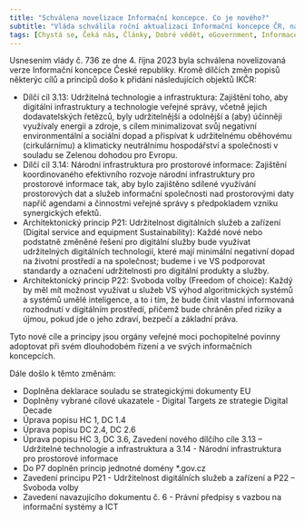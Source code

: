 ```yaml
---
title: "Schválena novelizace Informační koncepce. Co je nového?"
subtitle: "Vláda schválila roční aktualizaci Informační koncepce ČR, na kterou se budou muset všichni adaptovat. Letos méně změn, přesto je dobré je znát."
tags: [Chystá se, Čeká nás, Články, Dobré vědět, eGovernment, Informace, IKČR, Nepřehlédněte, Nová legislativa, Připravte se, Rozbory, Řízení EG, Zdroje znalostí]
---
```


Usnesením vlády č. 736 ze dne 4. října 2023 byla schválena novelizovaná verze Informační koncepce České republiky. Kromě dílčích změn popisů některýc cílů a principů došo k přidání následujících objektů IKČR:



* Dílčí cíl 3.13: Udržitelná technologie a infrastruktura: Zajištění toho, aby digitální infrastruktury a technologie veřejné správy, včetně jejich dodavatelských řetězců, byly udržitelnější a odolnější a (aby) účinněji využívaly energii a zdroje, s cílem minimalizovat svůj negativní environmentální a sociální dopad a přispívat k udržitelnému oběhovému (cirkulárnímu) a klimaticky neutrálnímu hospodářství a společnosti v souladu se Zelenou dohodou pro Evropu.
* Dílčí cíl 3.14: Národní infrastruktura pro prostorové informace: Zajištění koordinovaného efektivního rozvoje národní infrastruktury pro prostorové informace tak, aby bylo zajištěno sdílené využívání prostorových dat a služeb informační společnosti nad prostorovými daty napříč agendami a činnostmi veřejné správy s předpokladem vzniku synergických efektů.
* Architektonický princip P21: Udržitelnost digitálních služeb a zařízení (Digital service and equipment Sustainability): Každé nové nebo podstatně změněné řešení pro digitální služby bude využívat udržitelných digitálních technologií, které mají minimální negativní dopad na životní prostředí a na společnost; budeme i ve VS podporovat standardy a označení udržitelnosti pro digitální produkty a služby.
* Architektonický princip P22: Svoboda volby (Freedom of choice): Každý by měl mít možnost využívat u služeb VS výhod algoritmických systémů a systémů umělé inteligence, a to i tím, že bude činit vlastní informovaná rozhodnutí v digitálním prostředí, přičemž bude chráněn před riziky a újmou, pokud jde o jeho zdraví, bezpečí a základní práva.

Tyto nové cíle a principy jsou orgány veřejné moci pochopitelné povinny adoptovat při svém dlouhodobém řízení a ve svých informačních koncepcích.

Dále došlo k těmto změnám:

* Doplněna deklarace souladu se strategickými dokumenty EU
* Doplněny vybrané cílové ukazatele - Digital Targets ze strategie Digital Decade
* Úprava popisu HC 1, DC 1.4
* Úprava popisu DC 2.4, DC 2.6
* Úprava popisu HC 3, DC 3.6, Zavedení nového dílčího cíle 3.13 – Udržitelné technologie a infrastruktura a 3.14 - Národní infrastruktura pro prostorové informace
* Do P7 doplněn princip jednotné domény *.gov.cz
* Zavedení principu P21 - Udržitelnost digitálních služeb a zařízení a P22 – Svoboda volby
* Zavedení navazujícího dokumentu č. 6 - Právní předpisy s vazbou na informační systémy a ICT